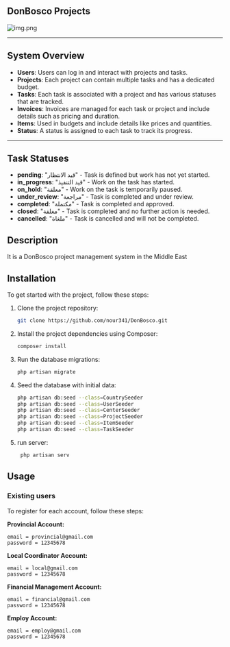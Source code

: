 ## DonBosco Projects 
![img.png](public%2Fimages%2Fimg.png)

---

## System Overview

- **Users**: Users can log in and interact with projects and tasks.
- **Projects**: Each project can contain multiple tasks and has a dedicated budget.
- **Tasks**: Each task is associated with a project and has various statuses that are tracked.
- **Invoices**: Invoices are managed for each task or project and include details such as pricing and duration.
- **Items**: Used in budgets and include details like prices and quantities.
- **Status**: A status is assigned to each task to track its progress.

---

## Task Statuses

- **pending**: "قيد الانتظار" - Task is defined but work has not yet started.
- **in_progress**: "قيد التنفيذ" - Work on the task has started.
- **on_hold**: "معلقة" - Work on the task is temporarily paused.
- **under_review**: "مراجعة" - Task is completed and under review.
- **completed**: "مكتملة" - Task is completed and approved.
- **closed**: "مغلقة" - Task is completed and no further action is needed.
- **cancelled**: "ملغاة" - Task is cancelled and will not be completed.

## Description

It is a DonBosco project management system in the Middle East

## Installation

To get started with the project, follow these steps:

1. Clone the project repository:

   ```bash
   git clone https://github.com/nour341/DonBosco.git
   ```

2. Install the project dependencies using Composer:

   ```bash
   composer install
   ```

3. Run the database migrations:

   ```bash
   php artisan migrate
   ```

4. Seed the database with initial data:

   ```bash
   php artisan db:seed --class=CountrySeeder
   php artisan db:seed --class=UserSeeder
   php artisan db:seed --class=CenterSeeder
   php artisan db:seed --class=ProjectSeeder
   php artisan db:seed --class=ItemSeeder 
   php artisan db:seed --class=TaskSeeder 
   ```

5. run server:

   ```bash
    php artisan serv
   ```

## Usage

### Existing users
To register for each account, follow these steps:

**Provincial Account:**
```angular2html
email = provincial@gmail.com
password = 12345678
```

**Local Coordinator Account:**
```angular2html
email = local@gmail.com
password = 12345678
```

**Financial Management Account:**
```angular2html
email = financial@gmail.com
password = 12345678
```

**Employ Account:**
```angular2html
email = employ@gmail.com
password = 12345678
```


